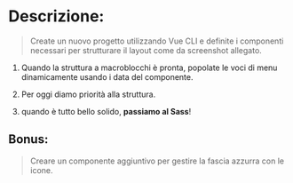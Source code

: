 # Descrizione:

>Create un nuovo progetto utilizzando Vue CLI e definite i componenti necessari per strutturare il layout come da screenshot allegato.

1. Quando la struttura a macroblocchi è pronta, popolate le voci  di menu dinamicamente usando i data del componente.

2. Per oggi diamo priorità alla struttura.
3. quando è tutto bello solido, **passiamo al Sass**!

## Bonus:
>Creare un componente aggiuntivo per gestire la fascia azzurra con le icone.